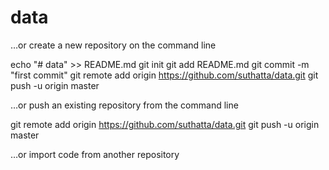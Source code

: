 # data

…or create a new repository on the command line

echo "# data" >> README.md
git init
git add README.md
git commit -m "first commit"
git remote add origin https://github.com/suthatta/data.git
git push -u origin master

…or push an existing repository from the command line

git remote add origin https://github.com/suthatta/data.git
git push -u origin master

…or import code from another repository
